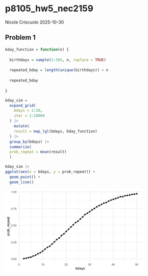 p8105_hw5_nec2159
================
Nicole Criscuolo
2025-10-30

## Problem 1

``` r
bday_function = function(n) {
  
  birthdays = sample(1:365, n, replace = TRUE)
  
  repeated_bday = length(unique(birthdays)) < n
  
  repeated_bday
  
}
```

``` r
bday_sim =
  expand_grid(
    bdays = 2:50,
    iter = 1:10000
  ) |> 
    mutate(
    result = map_lgl(bdays, bday_function)
  ) |> 
  group_by(bdays) |> 
  summarize(
  prob_repeat = mean(result)
  )
```

``` r
bday_sim |> 
ggplot(aes(x = bdays, y = prob_repeat)) +
  geom_point() +
  geom_line()
```

<img src="p8105_hw5_nec2159_files/figure-gfm/unnamed-chunk-3-1.png" width="90%" />
